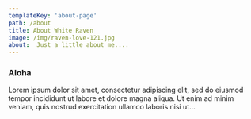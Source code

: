 ```yaml
---
templateKey: 'about-page'
path: /about
title: About White Raven
image: /img/raven-love-121.jpg
about:  Just a little about me....
---
```

### Aloha
Lorem ipsum dolor sit amet, consectetur adipiscing elit, sed do eiusmod tempor incididunt ut labore et dolore magna aliqua. Ut enim ad minim veniam, quis nostrud exercitation ullamco laboris nisi ut…
